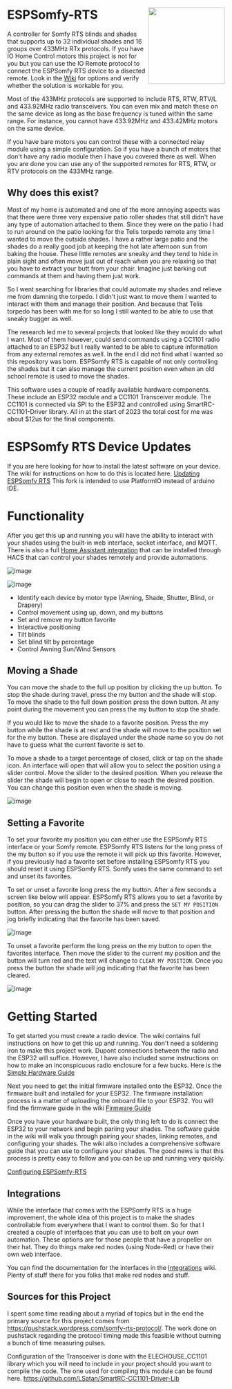 # ESPSomfy-RTS <image src="https://user-images.githubusercontent.com/47839015/218898940-3541b360-5c49-4e38-a918-392cd0408b76.png" align="right" style="width:177px;display:inline-block;float:right"></image>

A controller for Somfy RTS blinds and shades that supports up to 32 individual shades and 16 groups over 433MHz RTx protocols.  If you have IO Home Control motors this project is not for you but you can use the IO Remote protocol to connect the ESPSomfy RTS device to a disected remote.  Look in the [Wiki](https://github.com/rstrouse/ESPSomfy-RTS/wiki/Controlling-Motors-with-GPIO) for options and verify whether the solution is workable for you.

Most of the 433MHz protocols are supported to include RTS, RTW, RTV/L and 433.92MHz radio transceivers.  You can even mix and match these on the same device as long as the base frequency is tuned within the same range.  For instance, you cannot have 433.92MHz and 433.42MHz motors on the same device.

If you have bare motors you can control these with a connected relay module using a simple configuration.  So if you have a bunch of motors that don't have any radio module then I have you covered there as well.  When you are done you can use any of the supported remotes for RTS, RTW, or RTV protocols on the 433MHz range.

## Why does this exist?
Most of my home is automated and one of the more annoying aspects was that there were three very expensive patio roller shades that still didn't have any type of automation attached to them.  Since they were on the patio I had to run around on the patio looking for the Telis torpedo remote any time I wanted to move the outside shades.  I have a rather large patio and the shades do a really good job at keeping the hot late afternoon sun from baking the house.  These little remotes are sneaky and they tend to hide in plain sight and often move just out of reach when you are relaxing so that you have to extract your butt from your chair.  Imagine just barking out commands at them and having them just work.

So I went searching for libraries that could automate my shades and relieve me from damning the torpedo.  I didn't just want to move them I wanted to interact with them and manage their position.  And because that Telis torpedo has been with me for so long I still wanted to be able to use that sneaky bugger as well.

The research led me to several projects that looked like they would do what I want.  Most of them however, could send commands using a CC1101 radio attached to an ESP32 but I really wanted to be able to capture information from any external remotes as well.  In the end I did not find what I wanted so this repository was born. ESPSomfy RTS is capable of not only controlling the shades but it can also manage the current position even when an old school remote is used to move the shades.

This software uses a couple of readily available hardware components.  These include an ESP32 module and a CC1101 Transceiver module.  The CC1101 is connected via SPI to the ESP32 and controlled using SmartRC-CC1101-Driver library.  All in at the start of 2023 the total cost for me was about $12us for the final components.

# ESPSomfy RTS Device Updates
If you are here looking for how to install the latest software on your device. The wiki for instructions on how to do this is located here. [Updating ESPSomfy RTS](https://github.com/rstrouse/ESPSomfy-RTS/wiki/Updating-ESPSomfy-RTS)
This fork is intended to use PlatformIO instead of arduino IDE.

# Functionality
After you get this up and running you will have the ability to interact with your shades using the built-in web interface, socket interface, and MQTT.  There is also a full [Home Assistant integration](https://github.com/rstrouse/ESPSomfy-RTS-HA) that can be installed through HACS that can control your shades remotely and provide automations.

![image](https://user-images.githubusercontent.com/47839015/224559426-c81422c0-cdfe-45f9-a9c2-0c727619cdf9.png)

![image](https://github.com/rstrouse/ESPSomfy-RTS/assets/47839015/2a605e54-4487-49ba-9a7a-07e153db1c02)

* Identify each device by motor type (Awning, Shade, Shutter, Blind, or Drapery)
* Control movement using up, down, and my buttons
* Set and remove my button favorite
* Interactive positioning
* Tilt blinds
* Set blind tilt by percentage
* Control Awning Sun/Wind Sensors

## Moving a Shade
You can move the shade to the full up position by clicking the up button.  To stop the shade during travel, press the my button and the shade will stop.  To move the shade to the full down position press the down button.  At any point during the movement you can press the my button to stop the shade.

If you would like to move the shade to a favorite position.  Press the my button while the shade is at rest and the shade will move to the position set for the my button.  These are displayed under the shade name so you do not have to guess what the current favorite is set to.

To move a shade to a target percentage of closed, click or tap on the shade icon.  An interface will open that will allow you to select the position using a slider control.  Move the slider to the desired position.  When you release the slider the shade will begin to open or close to reach the desired position.  You can change this position even when the shade is moving.

![image](https://user-images.githubusercontent.com/47839015/224559596-aa98d015-ee74-41f1-a852-3018f861e354.png)


## Setting a Favorite
To set your favorite my position you can either use the ESPSomfy RTS interface or your Somfy remote.  ESPSomfy RTS listens for the long press of the my button so if you use the remote it will pick up this favorite.  However, if you previously had a favorite set before installing ESPSomfy RTS you should reset it using ESPSomfy RTS.  Somfy uses the same command to set and unset its favorites.

To set or unset a favorite long press the my button.  After a few seconds a screen like below will appear.  ESPSomfy RTS allows you to set a favorite by position, so you can drag the slider to 37% and press the `SET MY POSITION` button.  After pressing the button the shade will move to that position and jog briefly indicating that the favorite has been saved.

![image](https://user-images.githubusercontent.com/47839015/224559730-859d3f9c-177c-46c3-9fb4-1a7df2cac505.png)

To unset a favorite perform the long press on the my button to open the favorites interface.  Then move the slider to the current my position and the button will turn red and the text will change to `CLEAR MY POSITION`.  Once you press the button the shade will jog indicating that the favorite has been cleared.

![image](https://user-images.githubusercontent.com/47839015/224559837-ad28b843-49ab-468c-8b8c-1ad470775750.png)

# Getting Started
To get started you must create a radio device.  The wiki contains full instructions on how to get this up and running.  You don't need a soldering iron to make this project work. Dupont connections between the radio and the ESP32 will suffice.  However, I have also included some instructions on how to make an inconspicuous radio enclosure for a few bucks.  Here is the [Simple Hardware Guide](https://github.com/rstrouse/ESPSomfy-RTS/wiki/Simple-ESPSomfy-RTS-device)

Next you need to get the initial firmware installed onto the ESP32.  Once the firmware built and installed for your ESP32.  The firmware installation process is a matter of uploading the onboard file to your ESP32.  You will find the firmware guide in the wiki [Firmware Guide](https://github.com/rstrouse/ESPSomfy-RTS/wiki/Installing-the-Firmware)

Once you have your hardware built, the only thing left to do is connect the ESP32 to your network and begin pariing your shades.  The software guide in the wiki will walk you through pairing your shades, linking remotes, and configuring your shades.  The wiki also includes a comprehensive software guide that you can use to configure your shades.  The good news is that this process is pretty easy to follow and you can be up and running very quickly.

[Configuring ESPSomfy-RTS](https://github.com/rstrouse/ESPSomfy-RTS/wiki/Configuring-the-Software)


## Integrations
While the interface that comes with the ESPSomfy RTS is a huge improvement, the whole idea of this project is to make the shades controllable from everywhere that I want to control them.  So for that I created a couple of interfaces that you can use to bolt on your own automation.  These options are for those people that have a propeller on their hat.  They do things make red nodes (using Node-Red) or have their own web interface.

You can find the documentation for the interfaces in the [Integrations](https://github.com/rstrouse/ESPSomfy-RTS/wiki/Integrations) wiki.  Plenty of stuff there for you folks that make red nodes and stuff.
  
## Sources for this Project
I spent some time reading about a myriad of topics but in the end the primary source for this project comes from https://pushstack.wordpress.com/somfy-rts-protocol/.  The work done on pushstack regarding the protocol timing made this feasible without burning a bunch of time measuring pulses.  
  
Configuration of the Transceiver is done with the ELECHOUSE_CC1101 library which you will need to include in your project should you want to compile the code.  The one used for compiling this module can be found here. https://github.com/LSatan/SmartRC-CC1101-Driver-Lib

  
 






